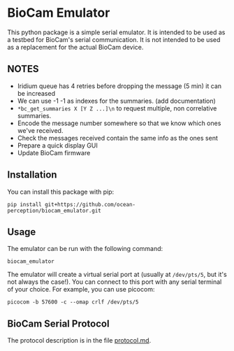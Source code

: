 # BioCam Emulator

This python package is a simple serial emulator. It is intended to be used as a testbed
for BioCam's serial communication. It is not intended to be used as a replacement for
the actual BioCam device.

## NOTES

- Iridium queue has 4 retries before dropping the message (5 min) it can be increased
- We can use -1 -1 as indexes for the summaries. (add documentation)
- `*bc_get_summaries X [Y Z ...]\n` to request multiple, non correlative summaries.
- Encode the message number somewhere so that we know which ones we've received.
- Check the messages received contain the same info as the ones sent
- Prepare a quick display GUI
- Update BioCam firmware

## Installation

You can install this package with pip:

```
pip install git+https://github.com/ocean-perception/biocam_emulator.git
```

## Usage

The emulator can be run with the following command:

```
biocam_emulator
```

The emulator will create a virtual serial port at (usually at `/dev/pts/5`, but it's
not always the case!). You can connect to this port with any serial terminal of your
choice. For example, you can use picocom:

```
picocom -b 57600 -c --omap crlf /dev/pts/5
```

## BioCam Serial Protocol

The protocol description is in the file [protocol.md](protocol.md).
